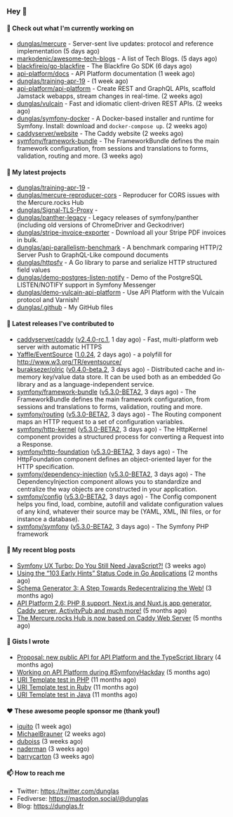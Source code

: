 ### Hey 👋

#### 👷 Check out what I'm currently working on

- [dunglas/mercure](https://github.com/dunglas/mercure) - Server-sent live updates: protocol and reference implementation (5 days ago)
- [markodenic/awesome-tech-blogs](https://github.com/markodenic/awesome-tech-blogs) - A list of Tech Blogs. (5 days ago)
- [blackfireio/go-blackfire](https://github.com/blackfireio/go-blackfire) - The Blackfire Go SDK (6 days ago)
- [api-platform/docs](https://github.com/api-platform/docs) - API Platform documentation (1 week ago)
- [dunglas/training-apr-19](https://github.com/dunglas/training-apr-19) -  (1 week ago)
- [api-platform/api-platform](https://github.com/api-platform/api-platform) - Create REST and GraphQL APIs, scaffold Jamstack webapps, stream changes in real-time. (2 weeks ago)
- [dunglas/vulcain](https://github.com/dunglas/vulcain) - Fast and idiomatic client-driven REST APIs. (2 weeks ago)
- [dunglas/symfony-docker](https://github.com/dunglas/symfony-docker) - A Docker-based installer and runtime for Symfony. Install: download and `docker-compose up`. (2 weeks ago)
- [caddyserver/website](https://github.com/caddyserver/website) - The Caddy website (2 weeks ago)
- [symfony/framework-bundle](https://github.com/symfony/framework-bundle) - The FrameworkBundle defines the main framework configuration, from sessions and translations to forms, validation, routing and more. (3 weeks ago)

#### 🌱 My latest projects

- [dunglas/training-apr-19](https://github.com/dunglas/training-apr-19) - 
- [dunglas/mercure-reproducer-cors](https://github.com/dunglas/mercure-reproducer-cors) - Reproducer for CORS issues with the Mercure.rocks Hub
- [dunglas/Signal-TLS-Proxy](https://github.com/dunglas/Signal-TLS-Proxy) - 
- [dunglas/panther-legacy](https://github.com/dunglas/panther-legacy) - Legacy releases of symfony/panther (including old versions of ChromeDriver and Geckodriver)
- [dunglas/stripe-invoice-exporter](https://github.com/dunglas/stripe-invoice-exporter) - Download all your Stripe PDF invoices in bulk.
- [dunglas/api-parallelism-benchmark](https://github.com/dunglas/api-parallelism-benchmark) - A benchmark comparing HTTP/2 Server Push to GraphQL-Like compound documents
- [dunglas/httpsfv](https://github.com/dunglas/httpsfv) - A Go library to parse and serialize HTTP structured field values
- [dunglas/demo-postgres-listen-notify](https://github.com/dunglas/demo-postgres-listen-notify) - Demo of the PostgreSQL LISTEN/NOTIFY support in Symfony Messenger
- [dunglas/demo-vulcain-api-platform](https://github.com/dunglas/demo-vulcain-api-platform) - Use API Platform with the Vulcain protocol and Varnish!
- [dunglas/.github](https://github.com/dunglas/.github) - My GitHub files

#### 🔭 Latest releases I've contributed to

- [caddyserver/caddy](https://github.com/caddyserver/caddy) ([v2.4.0-rc.1](https://github.com/caddyserver/caddy/releases/tag/v2.4.0-rc.1), 1 day ago) - Fast, multi-platform web server with automatic HTTPS
- [Yaffle/EventSource](https://github.com/Yaffle/EventSource) ([1.0.24](https://github.com/Yaffle/EventSource/releases/tag/1.0.24), 2 days ago) - a polyfill for http://www.w3.org/TR/eventsource/
- [buraksezer/olric](https://github.com/buraksezer/olric) ([v0.4.0-beta.2](https://github.com/buraksezer/olric/releases/tag/v0.4.0-beta.2), 3 days ago) - Distributed cache and in-memory key/value data store. It can be used both as an embedded Go library and as a language-independent service.
- [symfony/framework-bundle](https://github.com/symfony/framework-bundle) ([v5.3.0-BETA2](https://github.com/symfony/framework-bundle/releases/tag/v5.3.0-BETA2), 3 days ago) - The FrameworkBundle defines the main framework configuration, from sessions and translations to forms, validation, routing and more.
- [symfony/routing](https://github.com/symfony/routing) ([v5.3.0-BETA2](https://github.com/symfony/routing/releases/tag/v5.3.0-BETA2), 3 days ago) - The Routing component maps an HTTP request to a set of configuration variables.
- [symfony/http-kernel](https://github.com/symfony/http-kernel) ([v5.3.0-BETA2](https://github.com/symfony/http-kernel/releases/tag/v5.3.0-BETA2), 3 days ago) - The HttpKernel component provides a structured process for converting a Request into a Response.
- [symfony/http-foundation](https://github.com/symfony/http-foundation) ([v5.3.0-BETA2](https://github.com/symfony/http-foundation/releases/tag/v5.3.0-BETA2), 3 days ago) - The HttpFoundation component defines an object-oriented layer for the HTTP specification.
- [symfony/dependency-injection](https://github.com/symfony/dependency-injection) ([v5.3.0-BETA2](https://github.com/symfony/dependency-injection/releases/tag/v5.3.0-BETA2), 3 days ago) - The DependencyInjection component allows you to standardize and centralize the way objects are constructed in your application.
- [symfony/config](https://github.com/symfony/config) ([v5.3.0-BETA2](https://github.com/symfony/config/releases/tag/v5.3.0-BETA2), 3 days ago) - The Config component helps you find, load, combine, autofill and validate configuration values of any kind, whatever their source may be (YAML, XML, INI files, or for instance a database).
- [symfony/symfony](https://github.com/symfony/symfony) ([v5.3.0-BETA2](https://github.com/symfony/symfony/releases/tag/v5.3.0-BETA2), 3 days ago) - The Symfony PHP framework

#### 📜 My recent blog posts

- [Symfony UX Turbo: Do You Still Need JavaScript?!](http://feedproxy.google.com/~r/dunglas/~3/icLJBhKwqcY/) (3 weeks ago)
- [Using the “103 Early Hints” Status Code in Go Applications](http://feedproxy.google.com/~r/dunglas/~3/WDhgVmMJ2T0/) (2 months ago)
- [Schema Generator 3: A Step Towards Redecentralizing the Web!](http://feedproxy.google.com/~r/dunglas/~3/-eYprhFHaXA/) (3 months ago)
- [API Platform 2.6: PHP 8 support, Next.js and Nuxt.js app generator, Caddy server, ActivityPub and much more!](http://feedproxy.google.com/~r/dunglas/~3/X1dkcrZS-qU/) (5 months ago)
- [The Mercure.rocks Hub is now based on Caddy Web Server](http://feedproxy.google.com/~r/dunglas/~3/MjBonxZ_8uQ/) (5 months ago)

#### 📓 Gists I wrote

- [Proposal: new public API for API Platform and the TypeScript library](https://gist.github.com/4da2026f34bf7f18e1db955ef8a9b417) (4 months ago)
- [Working on API Platform during #SymfonyHackday](https://gist.github.com/3949272d40e6390cdd2850a4f312a02a) (5 months ago)
- [URI Template test in PHP](https://gist.github.com/5b10b586427cf66e78a968f82f80691a) (11 months ago)
- [URI Template test in Ruby](https://gist.github.com/ec793690f66167cb849c02284ecf748d) (11 months ago)
- [URI Template test in Java](https://gist.github.com/788b70312231d24e46d7632c634784f5) (11 months ago)

#### ❤️ These awesome people sponsor me (thank you!)

- [iquito](https://github.com/iquito) (1 week ago)
- [MichaelBrauner](https://github.com/MichaelBrauner) (2 weeks ago)
- [duboiss](https://github.com/duboiss) (3 weeks ago)
- [naderman](https://github.com/naderman) (3 weeks ago)
- [barrycarton](https://github.com/barrycarton) (3 weeks ago)

#### 📫 How to reach me

- Twitter: https://twitter.com/dunglas
- Fediverse: https://mastodon.social/@dunglas
- Blog: https://dunglas.fr
